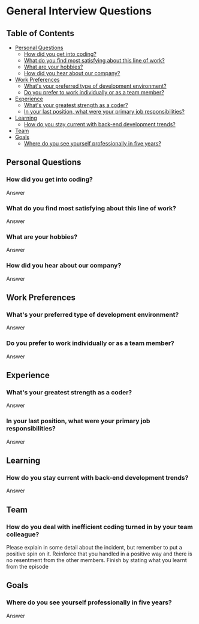 General Interview Questions
===========================

## Table of Contents
* [Personal Questions](#Personal-Questions)
  * [How did you get into coding?](#How-did-you-get-into-coding)
  * [What do you find most satisfying about this line of work?](#work-satisfaction)
  * [What are your hobbies?](#hobbies)
  * [How did you hear about our company?](#company-exposure)
* [Work Preferences](#work-preferences)
  * [What's your preferred type of development environment?](#preferred-dev-env)
  * [Do you prefer to work individually or as a team member?](#individual-vs-team)
* [Experience](#experience)
  * [What's your greatest strength as a coder?](#greatest-strength)
  * [In your last position, what were your primary job responsibilities?](#last-job-responsibilities)
* [Learning](#learning)
  * [How do you stay current with back-end development trends?](#staying-current)
* [Team](#team)
* [Goals](#goals)
  * [Where do you see yourself professionally in five years?](#five-year-outlook)

## Personal Questions

### How did you get into coding?
Answer

### <a name="work-satisfaction"/> What do you find most satisfying about this line of work?
Answer

### <a name="hobbies"/> What are your hobbies?
Answer

### <a name="company-exposure"/> How did you hear about our company?
Answer


## Work Preferences

### <a name="preferred-dev-env"/> What's your preferred type of development environment?
Answer

### <a name="individual-vs-team"/> Do you prefer to work individually or as a team member?
Answer


## Experience

### <a name="greatest-strength"/> What's your greatest strength as a coder?
Answer

### <a name="last-job-responsibilities"/> In your last position, what were your primary job responsibilities?
Answer


## Learning

### <a name="staying-current"/> How do you stay current with back-end development trends?
Answer


## Team 

### <a name=""/> How do you deal with inefficient coding turned in by your team colleague?

Please explain in some detail about the incident, but remember to put a positive spin on it. Reinforce that you handled in a positive way and there is no resentment from the other members. Finish by stating what you learnt from the episode


## Goals

### <a name="five-year-outlook"/> Where do you see yourself professionally in five years?
Answer
